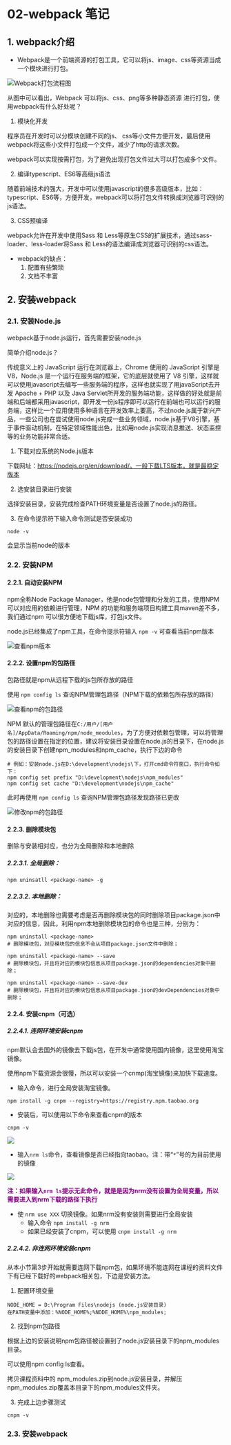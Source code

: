 # 02-webpack 笔记

## 1. webpack介绍

- Webpack是一个前端资源的打包工具，它可以将js、image、css等资源当成一个模块进行打包。

![Webpack打包流程图](images/20190407112018870_21620.png)

从图中可以看出，Webpack 可以将js、css、png等多种静态资源 进行打包，使用webpack有什么好处呢？

1. 模块化开发

程序员在开发时可以分模块创建不同的js、 css等小文件方便开发，最后使用webpack将这些小文件打包成一个文件，减少了http的请求次数。

webpack可以实现按需打包，为了避免出现打包文件过大可以打包成多个文件。

2. 编译typescript、ES6等高级js语法

随着前端技术的强大，开发中可以使用javascript的很多高级版本，比如：typescript、ES6等，方便开发，webpack可以将打包文件转换成浏览器可识别的js语法。

3. CSS预编译

webpack允许在开发中使用Sass 和 Less等原生CSS的扩展技术，通过sass-loader、less-loader将Sass 和 Less的语法编译成浏览器可识别的css语法。

- webpack的缺点：
    1. 配置有些繁琐
    2. 文档不丰富

## 2. 安装webpack
### 2.1. 安装Node.js

webpack基于node.js运行，首先需要安装node.js

简单介绍node.js？

传统意义上的 JavaScript 运行在浏览器上，Chrome 使用的 JavaScript 引擎是 V8，Node.js 是一个运行在服务端的框架，它的底层就使用了 V8 引擎，这样就可以使用javascript去编写一些服务端的程序，这样也就实现了用javaScript去开发 Apache + PHP 以及 Java Servlet所开发的服务端功能，这样做的好处就是前端和后端都采用javascript，即开发一份js程序即可以运行在前端也可以运行的服务端，这样比一个应用使用多种语言在开发效率上要高，不过node.js属于新兴产品，一些公司也在尝试使用node.js完成一些业务领域，node.js基于V8引擎，基于事件驱动机制，在特定领域性能出色，比如用node.js实现消息推送、状态监控等的业务功能非常合适。

1. 下载对应系统的Node.js版本

下载网址：https://nodejs.org/en/download/。一般下载LTS版本，就是最稳定版本

2. 选安装目录进行安装

选择安装目录，安装完成检查PATH环境变量是否设置了node.js的路径。

3. 在命令提示符下输入命令测试是否安装成功

```shell
node -v
```

会显示当前node的版本

### 2.2. 安装NPM
#### 2.2.1. 自动安装NPM

npm全称Node Package Manager，他是node包管理和分发的工具，使用NPM可以对应用的依赖进行管理，NPM 的功能和服务端项目构建工具maven差不多，我们通过npm 可以很方便地下载js库，打包js文件。

node.js已经集成了npm工具，在命令提示符输入 `npm -v` 可查看当前npm版本

![查看npm版本](images/20190407112957021_10443.png)

#### 2.2.2. 设置npm的包路径

包路径就是npm从远程下载的js包所存放的路径

使用 `npm config ls` 查询NPM管理包路径（NPM下载的依赖包所存放的路径）

![查看npm的包路径](images/20190407113058584_2892.png)

NPM 默认的管理包路径在`C:/用户/[用户名]/AppData/Roaming/npm/node_meodules`，为了方便对依赖包管理，可以将管理包的路径设置在指定的位置，建议将安装目录设置在node.js的目录下，在node.js的安装目录下创建npm_modules和npm_cache，执行下边的命令

```shell
# 例如：安装node.js在D:\development\nodejs\下，打开cmd命令符窗口，执行命令如下：
npm config set prefix "D:\development\nodejs\npm_modules"
npm config set cache "D:\development\nodejs\npm_cache"
```

此时再使用 `npm config ls` 查询NPM管理包路径发现路径已更改

![修改npm的包路径](images/20190407113555370_19177.png)

#### 2.2.3. 删除模块包

删除与安装相对应，也分为全局删除和本地删除

##### 2.2.3.1. 全局删除：

```shell
npm uninsatll <package-name> -g
```

##### 2.2.3.2. 本地删除：

对应的，本地删除也需要考虑是否再删除模块包的同时删除项目package.json中对应的信息，因此，利用npm本地删除模块包的命令也是三种，分别为：

```shell
npm uninstall <package-name>
# 删除模块包，对应模块包的信息不会从项目package.json文件中删除；

npm uninstall <package-name> --save
# 删除模块包，并且将对应的模块包信息从项目package.json的dependencies对象中删除；

npm uninstall <package-name> --save-dev
# 删除模块包，并且将对应的模块包信息从项目package.json的devDependencies对象中删除；
```

#### 2.2.4. 安装cnpm（可选）
##### 2.2.4.1. 连网环境安装cnpm

npm默认会去国外的镜像去下载js包，在开发中通常使用国内镜像，这里使用淘宝镜像。

使用npm下载资源会很慢，所以可以安装一个cnmp(淘宝镜像)来加快下载速度。

- 输入命令，进行全局安装淘宝镜像。

```shell
npm install -g cnpm --registry=https://registry.npm.taobao.org
```

- 安装后，可以使用以下命令来查看cnpm的版本

```shell
cnpm -v
```

![](images/20190407114452257_11321.png)

- 输入`nrm ls`命令，查看镜像是否已经指向taobao。注：带“`*`”号的为目前使用的镜像

![](images/20190407121130122_18022.png)

<font color="purple">**注：如果输入`nrm ls`提示无此命令，就是是因为nrm没有设置为全局变量，所以需要进入到nrm下载的路径下执行**</font>

- 使 `nrm use XXX` 切换镜像。如果nrm没有安装则需要进行全局安装
    - 输入命令 `npm install -g nrm`
    - 如果已经安装了cnpm，可以使用 `cnpm install -g nrm`

##### 2.2.4.2. 非连网环境安装cnpm

从本小节第3步开始就需要连网下载npm包，如果环境不能连网在课程的资料文件下有已经下载好的webpack相关包，下边是安装方法。

1. 配置环境变量

```
NODE_HOME = D:\Program Files\nodejs (node.js安装目录)
在PATH变量中添加：%NODE_HOME%;%NODE_HOME%\npm_modules;
```

2. 找到npm包路径

根据上边的安装说明npm包路径被设置到了node.js安装目录下的npm_modules目录。

可以使用npm config ls查看。

拷贝课程资料中的 npm_modules.zip到node.js安装目录，并解压npm_modules.zip覆盖本目录下的npm_modules文件夹。

3. 完成上边步骤测试

```shell
cnpm -v
```

### 2.3. 安装webpack






